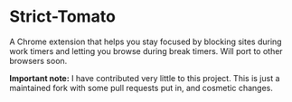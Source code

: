 # Strict-Tomato
A Chrome extension that helps you stay focused by blocking sites during work timers and letting you browse during break timers.
Will port to other browsers soon.

**Important note:** I have contributed very little to this project. This is just a maintained fork with some pull requests put in, and cosmetic changes. 
